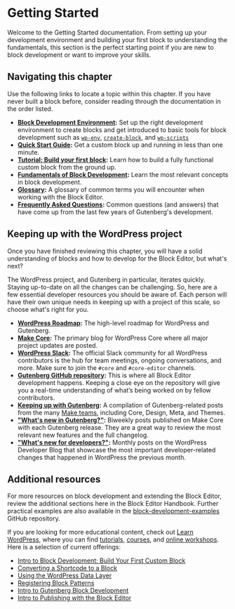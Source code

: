 # Getting Started

Welcome to the Getting Started documentation. From setting up your development environment and building your first block to understanding the fundamentals, this section is the perfect starting point if you are new to block development or want to improve your skills.

## Navigating this chapter

Use the following links to locate a topic within this chapter. If you have never built a block before, consider reading through the documentation in the order listed.

-   **[Block Development Environment](https://developer.wordpress.org/block-editor/getting-started/devenv/):** Set up the right development environment to create blocks and get introduced to basic tools for block development such as [`wp-env`](https://developer.wordpress.org/block-editor/getting-started/devenv/get-started-with-wp-env/), [`create-block`](https://developer.wordpress.org/block-editor/getting-started/devenv/get-started-with-create-block/), and [`wp-scripts`](https://developer.wordpress.org/block-editor/getting-started/devenv/get-started-with-create-block/)
-   **[Quick Start Guide](https://developer.wordpress.org/block-editor/getting-started/quick-start-guide/):** Get a custom block up and running in less than one minute.
-   **[Tutorial: Build your first block](https://developer.wordpress.org/block-editor/getting-started/tutorial/):** Learn how to build a fully functional custom block from the ground up.
-   **[Fundamentals of Block Development](https://developer.wordpress.org/block-editor/getting-started/fundamentals/):** Learn the most relevant concepts in block development.
-   **[Glossary](https://developer.wordpress.org/block-editor/getting-started/glossary/):** A glossary of common terms you will encounter when working with the Block Editor.
-   **[Frequently Asked Questions](https://developer.wordpress.org/block-editor/getting-started/faq/):** Common questions (and answers) that have come up from the last few years of Gutenberg's development.

## Keeping up with the WordPress project

Once you have finished reviewing this chapter, you will have a solid understanding of blocks and how to develop for the Block Editor, but what's next?

The WordPress project, and Gutenberg in particular, iterates quickly. Staying up-to-date on all the changes can be challenging. So, here are a few essential developer resources you should be aware of. Each person will have their own unique needs in keeping up with a project of this scale, so choose what's right for you.

-   **[WordPress Roadmap](https://wordpress.org/about/roadmap/):** The high-level roadmap for WordPress and Gutenberg.
-   **[Make Core](https://make.wordpress.org/core/):** The primary blog for WordPress Core where all major project updates are posted.
-   **[WordPress Slack](https://make.wordpress.org/chat/):** The official Slack community for all WordPress contributors is the hub for team meetings, ongoing conversations, and more. Make sure to join the `#core` and `#core-editor` channels.
-   **[Gutenberg GitHub repository](https://github.com/WordPress/gutenberg/):** This is where all Block Editor development happens. Keeping a close eye on the repository will give you a real-time understanding of what’s being worked on by fellow contributors.
-   **[Keeping up with Gutenberg](https://make.wordpress.org/core/handbook/references/keeping-up-with-gutenberg-index/):** A compilation of Gutenberg-related posts from the many [Make teams](https://make.wordpress.org/), including Core, Design, Meta, and Themes.
-   **["What's new in Gutenberg?"](https://make.wordpress.org/core/tag/gutenberg-new/):** Biweekly posts published on Make Core with each Gutenberg release. They are a great way to review the most relevant new features and the full changelog.
-   **["What's new for developers?"](https://developer.wordpress.org/news/):** Monthly posts on the WordPress Developer Blog that showcase the most important developer-related changes that happened in WordPress the previous month.

## Additional resources

For more resources on block development and extending the Block Editor, review the additional sections here in the Block Editor Handbook. Further practical examples are also available in the [block-development-examples](https://github.com/wptrainingteam/block-development-examples) GitHub repository.

If you are looking for more educational content, check out [Learn WordPress](https://learn.wordpress.org/), where you can find [tutorials](https://learn.wordpress.org/tutorials/), [courses](https://learn.wordpress.org/courses/), and [online workshops](https://learn.wordpress.org/online-workshops/). Here is a selection of current offerings:

-   [Intro to Block Development: Build Your First Custom Block](https://learn.wordpress.org/course/introduction-to-block-development-build-your-first-custom-block/)
-   [Converting a Shortcode to a Block](https://learn.wordpress.org/course/converting-a-shortcode-to-a-block/)
-   [Using the WordPress Data Layer](https://learn.wordpress.org/course/using-the-wordpress-data-layer/)
-   [Registering Block Patterns](https://learn.wordpress.org/workshop/registering-block-patterns/)
-   [Intro to Gutenberg Block Development](https://learn.wordpress.org/workshop/intro-to-gutenberg-block-development/)
-   [Intro to Publishing with the Block Editor](https://learn.wordpress.org/workshop/intro-to-publishing-with-the-block-editor/)
